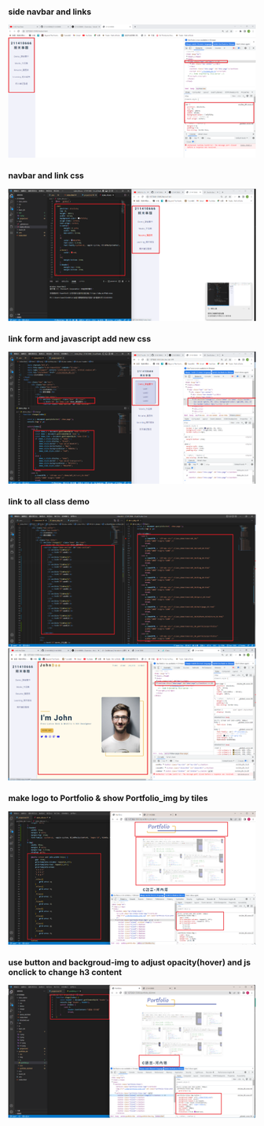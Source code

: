 ### side navbar and links

![](1.png)

### navbar and link css

![](2.png)

### link form and javascript add new css

![](3.png)

### link to all class demo

![](4-1.png)
![](4-2.png)

### make logo to Portfolio & show Portfolio_img by tiles

![](5.png)

### use button and backgroud-img to adjust opacity(hover) and js onclick to change h3 content

![](6.png)
